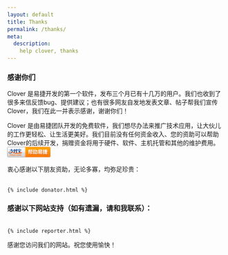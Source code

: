 ```yaml
---
layout: default
title: Thanks
permalink: /thanks/
meta:
  description:
    help clover, thanks
---
```


### 感谢你们
 
                 
Clover 是易捷开发的第一个软件，发布三个月已有十几万的用户。我们也收到了很多来信反馈bug、提供建议；也有很多网友自发地发表文章、帖子帮我们宣传Clover，我们在此一并表示感谢，谢谢你们！

Clover 是由易捷团队开发的免费软件，我们想尽办法来推广技术应用，让大伙儿的工作更轻松、让生活更美好。我们目前没有任何资金收入、您的资助可以帮助Clover的后续开发，捐赠资金将用于硬件、软件、主机托管和其他的维护费用。
<a href="/donate"><img src="/images/donate.png" alt="捐助我们" width="100px" height="" /></a>

衷心感谢以下朋友资助，无论多寡，均弥足珍贵：<br />

<pre><code>
{% include donator.html %}
</code></pre>

### 感谢以下网站支持（如有遗漏，请和我联系）：

<pre><code>
{% include reporter.html %}
</code></pre>

感谢您访问我们的网站。祝您使用愉快！
                
